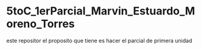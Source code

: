 # 5toC_1erParcial_Marvin_Estuardo_Moreno_Torres
este repositor el proposito que tiene es hacer el parcial de primera unidad
